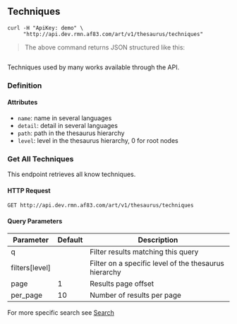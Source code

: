 ## Techniques

```shell
curl -H "ApiKey: demo" \
     "http://api.dev.rmn.af83.com/art/v1/thesaurus/techniques"
```

> The above command returns JSON structured like this:

<pre class="live_requests" data-path="/art/v1/thesaurus/techniques">
</pre>

Techniques used by many works available through the API.

### Definition

#### Attributes

* `name`: name in several languages
* `detail`: detail in several languages
* `path`: path in the thesaurus hierarchy
* `level`: level in the thesaurus hierarchy, 0 for root nodes

### Get All Techniques

This endpoint retrieves all know techniques.

#### HTTP Request

`GET http://api.dev.rmn.af83.com/art/v1/thesaurus/techniques`

#### Query Parameters

Parameter              | Default  | Description
---------              | -------  | -----------
q                      |          | Filter results matching this query
filters[level]         |          | Filter on a specific level of the thesaurus hierarchy
page                   | 1        | Results page offset
per_page               | 10       | Number of results per page

For more specific search see [Search](/?shell#search)
